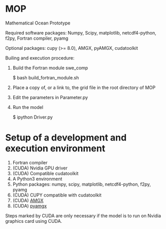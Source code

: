 # MOP
Mathematical Ocean Prototype

Required software packages: Numpy, Scipy, matplotlib, netcdf4-python, f2py, Fortran compiler, pyamg

Optional packages: cupy (>= 8.0), AMGX, pyAMGX, cudatoolkit

Builing and execution procedure:
1. Build the Fortran module swe_comp

   $ bash build_fortran_module.sh
2. Place a copy of, or a link to, the grid file in the root directory of MOP
3. Edit the parameters in Parameter.py
4. Run the model

   $ ipython Driver.py

# Setup of a development and execution environment
1. Fortran compiler
2. (CUDA) Nvidia GPU driver
3. (CUDA) Compatible cudatoolkit
4. A Python3 environment
5. Python packages: numpy, scipy, matplotlib, netcdf4-python, f2py, pyamg
6. (CUDA) CUPY compatible with cudatoolkit
7. (CUDA) [AMGX](https://github.com/NVIDIA/AMGX)
8. (CUDA) [pyamgx](https://github.com/shwina/pyamgx)

Steps marked by CUDA are only necessary if the model is to run on Nvidia graphics card using CUDA.


 


